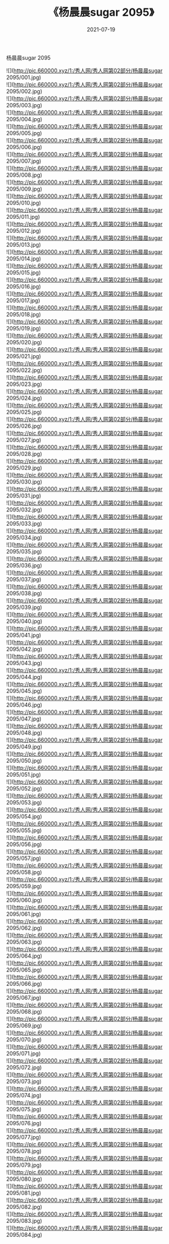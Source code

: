 ﻿---
layout: post
title:  《杨晨晨sugar 2095》
date:   2021-07-19
img: http://pic.660000.xyz/1:/秀人网/秀人网第02部分/杨晨晨sugar 2095/000.jpg
categories: [美女, 清纯, 唯美]
---

杨晨晨sugar 2095

  ![](http://pic.660000.xyz/1:/秀人网/秀人网第02部分/杨晨晨sugar 2095/001.jpg) <br> ![](http://pic.660000.xyz/1:/秀人网/秀人网第02部分/杨晨晨sugar 2095/002.jpg) <br> ![](http://pic.660000.xyz/1:/秀人网/秀人网第02部分/杨晨晨sugar 2095/003.jpg) <br> ![](http://pic.660000.xyz/1:/秀人网/秀人网第02部分/杨晨晨sugar 2095/004.jpg) <br> ![](http://pic.660000.xyz/1:/秀人网/秀人网第02部分/杨晨晨sugar 2095/005.jpg) <br> ![](http://pic.660000.xyz/1:/秀人网/秀人网第02部分/杨晨晨sugar 2095/006.jpg) <br> ![](http://pic.660000.xyz/1:/秀人网/秀人网第02部分/杨晨晨sugar 2095/007.jpg) <br> ![](http://pic.660000.xyz/1:/秀人网/秀人网第02部分/杨晨晨sugar 2095/008.jpg) <br> ![](http://pic.660000.xyz/1:/秀人网/秀人网第02部分/杨晨晨sugar 2095/009.jpg) <br> ![](http://pic.660000.xyz/1:/秀人网/秀人网第02部分/杨晨晨sugar 2095/010.jpg) <br> ![](http://pic.660000.xyz/1:/秀人网/秀人网第02部分/杨晨晨sugar 2095/011.jpg) <br> ![](http://pic.660000.xyz/1:/秀人网/秀人网第02部分/杨晨晨sugar 2095/012.jpg) <br> ![](http://pic.660000.xyz/1:/秀人网/秀人网第02部分/杨晨晨sugar 2095/013.jpg) <br> ![](http://pic.660000.xyz/1:/秀人网/秀人网第02部分/杨晨晨sugar 2095/014.jpg) <br> ![](http://pic.660000.xyz/1:/秀人网/秀人网第02部分/杨晨晨sugar 2095/015.jpg) <br> ![](http://pic.660000.xyz/1:/秀人网/秀人网第02部分/杨晨晨sugar 2095/016.jpg) <br> ![](http://pic.660000.xyz/1:/秀人网/秀人网第02部分/杨晨晨sugar 2095/017.jpg) <br> ![](http://pic.660000.xyz/1:/秀人网/秀人网第02部分/杨晨晨sugar 2095/018.jpg) <br> ![](http://pic.660000.xyz/1:/秀人网/秀人网第02部分/杨晨晨sugar 2095/019.jpg) <br> ![](http://pic.660000.xyz/1:/秀人网/秀人网第02部分/杨晨晨sugar 2095/020.jpg) <br> ![](http://pic.660000.xyz/1:/秀人网/秀人网第02部分/杨晨晨sugar 2095/021.jpg) <br> ![](http://pic.660000.xyz/1:/秀人网/秀人网第02部分/杨晨晨sugar 2095/022.jpg) <br> ![](http://pic.660000.xyz/1:/秀人网/秀人网第02部分/杨晨晨sugar 2095/023.jpg) <br> ![](http://pic.660000.xyz/1:/秀人网/秀人网第02部分/杨晨晨sugar 2095/024.jpg) <br> ![](http://pic.660000.xyz/1:/秀人网/秀人网第02部分/杨晨晨sugar 2095/025.jpg) <br> ![](http://pic.660000.xyz/1:/秀人网/秀人网第02部分/杨晨晨sugar 2095/026.jpg) <br> ![](http://pic.660000.xyz/1:/秀人网/秀人网第02部分/杨晨晨sugar 2095/027.jpg) <br> ![](http://pic.660000.xyz/1:/秀人网/秀人网第02部分/杨晨晨sugar 2095/028.jpg) <br> ![](http://pic.660000.xyz/1:/秀人网/秀人网第02部分/杨晨晨sugar 2095/029.jpg) <br> ![](http://pic.660000.xyz/1:/秀人网/秀人网第02部分/杨晨晨sugar 2095/030.jpg) <br> ![](http://pic.660000.xyz/1:/秀人网/秀人网第02部分/杨晨晨sugar 2095/031.jpg) <br> ![](http://pic.660000.xyz/1:/秀人网/秀人网第02部分/杨晨晨sugar 2095/032.jpg) <br> ![](http://pic.660000.xyz/1:/秀人网/秀人网第02部分/杨晨晨sugar 2095/033.jpg) <br> ![](http://pic.660000.xyz/1:/秀人网/秀人网第02部分/杨晨晨sugar 2095/034.jpg) <br> ![](http://pic.660000.xyz/1:/秀人网/秀人网第02部分/杨晨晨sugar 2095/035.jpg) <br> ![](http://pic.660000.xyz/1:/秀人网/秀人网第02部分/杨晨晨sugar 2095/036.jpg) <br> ![](http://pic.660000.xyz/1:/秀人网/秀人网第02部分/杨晨晨sugar 2095/037.jpg) <br> ![](http://pic.660000.xyz/1:/秀人网/秀人网第02部分/杨晨晨sugar 2095/038.jpg) <br> ![](http://pic.660000.xyz/1:/秀人网/秀人网第02部分/杨晨晨sugar 2095/039.jpg) <br> ![](http://pic.660000.xyz/1:/秀人网/秀人网第02部分/杨晨晨sugar 2095/040.jpg) <br> ![](http://pic.660000.xyz/1:/秀人网/秀人网第02部分/杨晨晨sugar 2095/041.jpg) <br> ![](http://pic.660000.xyz/1:/秀人网/秀人网第02部分/杨晨晨sugar 2095/042.jpg) <br> ![](http://pic.660000.xyz/1:/秀人网/秀人网第02部分/杨晨晨sugar 2095/043.jpg) <br> ![](http://pic.660000.xyz/1:/秀人网/秀人网第02部分/杨晨晨sugar 2095/044.jpg) <br> ![](http://pic.660000.xyz/1:/秀人网/秀人网第02部分/杨晨晨sugar 2095/045.jpg) <br> ![](http://pic.660000.xyz/1:/秀人网/秀人网第02部分/杨晨晨sugar 2095/046.jpg) <br> ![](http://pic.660000.xyz/1:/秀人网/秀人网第02部分/杨晨晨sugar 2095/047.jpg) <br> ![](http://pic.660000.xyz/1:/秀人网/秀人网第02部分/杨晨晨sugar 2095/048.jpg) <br> ![](http://pic.660000.xyz/1:/秀人网/秀人网第02部分/杨晨晨sugar 2095/049.jpg) <br> ![](http://pic.660000.xyz/1:/秀人网/秀人网第02部分/杨晨晨sugar 2095/050.jpg) <br> ![](http://pic.660000.xyz/1:/秀人网/秀人网第02部分/杨晨晨sugar 2095/051.jpg) <br> ![](http://pic.660000.xyz/1:/秀人网/秀人网第02部分/杨晨晨sugar 2095/052.jpg) <br> ![](http://pic.660000.xyz/1:/秀人网/秀人网第02部分/杨晨晨sugar 2095/053.jpg) <br> ![](http://pic.660000.xyz/1:/秀人网/秀人网第02部分/杨晨晨sugar 2095/054.jpg) <br> ![](http://pic.660000.xyz/1:/秀人网/秀人网第02部分/杨晨晨sugar 2095/055.jpg) <br> ![](http://pic.660000.xyz/1:/秀人网/秀人网第02部分/杨晨晨sugar 2095/056.jpg) <br> ![](http://pic.660000.xyz/1:/秀人网/秀人网第02部分/杨晨晨sugar 2095/057.jpg) <br> ![](http://pic.660000.xyz/1:/秀人网/秀人网第02部分/杨晨晨sugar 2095/058.jpg) <br> ![](http://pic.660000.xyz/1:/秀人网/秀人网第02部分/杨晨晨sugar 2095/059.jpg) <br> ![](http://pic.660000.xyz/1:/秀人网/秀人网第02部分/杨晨晨sugar 2095/060.jpg) <br> ![](http://pic.660000.xyz/1:/秀人网/秀人网第02部分/杨晨晨sugar 2095/061.jpg) <br> ![](http://pic.660000.xyz/1:/秀人网/秀人网第02部分/杨晨晨sugar 2095/062.jpg) <br> ![](http://pic.660000.xyz/1:/秀人网/秀人网第02部分/杨晨晨sugar 2095/063.jpg) <br> ![](http://pic.660000.xyz/1:/秀人网/秀人网第02部分/杨晨晨sugar 2095/064.jpg) <br> ![](http://pic.660000.xyz/1:/秀人网/秀人网第02部分/杨晨晨sugar 2095/065.jpg) <br> ![](http://pic.660000.xyz/1:/秀人网/秀人网第02部分/杨晨晨sugar 2095/066.jpg) <br> ![](http://pic.660000.xyz/1:/秀人网/秀人网第02部分/杨晨晨sugar 2095/067.jpg) <br> ![](http://pic.660000.xyz/1:/秀人网/秀人网第02部分/杨晨晨sugar 2095/068.jpg) <br> ![](http://pic.660000.xyz/1:/秀人网/秀人网第02部分/杨晨晨sugar 2095/069.jpg) <br> ![](http://pic.660000.xyz/1:/秀人网/秀人网第02部分/杨晨晨sugar 2095/070.jpg) <br> ![](http://pic.660000.xyz/1:/秀人网/秀人网第02部分/杨晨晨sugar 2095/071.jpg) <br> ![](http://pic.660000.xyz/1:/秀人网/秀人网第02部分/杨晨晨sugar 2095/072.jpg) <br> ![](http://pic.660000.xyz/1:/秀人网/秀人网第02部分/杨晨晨sugar 2095/073.jpg) <br> ![](http://pic.660000.xyz/1:/秀人网/秀人网第02部分/杨晨晨sugar 2095/074.jpg) <br> ![](http://pic.660000.xyz/1:/秀人网/秀人网第02部分/杨晨晨sugar 2095/075.jpg) <br> ![](http://pic.660000.xyz/1:/秀人网/秀人网第02部分/杨晨晨sugar 2095/076.jpg) <br> ![](http://pic.660000.xyz/1:/秀人网/秀人网第02部分/杨晨晨sugar 2095/077.jpg) <br> ![](http://pic.660000.xyz/1:/秀人网/秀人网第02部分/杨晨晨sugar 2095/078.jpg) <br> ![](http://pic.660000.xyz/1:/秀人网/秀人网第02部分/杨晨晨sugar 2095/079.jpg) <br> ![](http://pic.660000.xyz/1:/秀人网/秀人网第02部分/杨晨晨sugar 2095/080.jpg) <br> ![](http://pic.660000.xyz/1:/秀人网/秀人网第02部分/杨晨晨sugar 2095/081.jpg) <br> ![](http://pic.660000.xyz/1:/秀人网/秀人网第02部分/杨晨晨sugar 2095/082.jpg) <br> ![](http://pic.660000.xyz/1:/秀人网/秀人网第02部分/杨晨晨sugar 2095/083.jpg) <br> ![](http://pic.660000.xyz/1:/秀人网/秀人网第02部分/杨晨晨sugar 2095/084.jpg) <br>